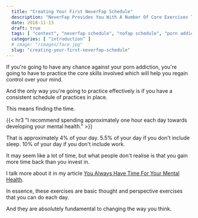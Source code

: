 ```yaml
---
  title: "Creating Your First NeverFap Schedule"
  description: "NeverFap Provides You With A Number Of Core Exercises To Help You Overcome Your Porn Addiction. With A Schedule In Place, You Can Maximise Your Success."
  date: 2018-11-13
  draft: true
  tags: [ "context", "neverfap schedule", "nofap schedule", "porn addiction", "addiction", "awareness", "nofap", "neverfap", "neverfap deluxe", "neverfap basics" ]
  categories: [ "introduction" ]
  # image: "/images/face.jpg"
  slug: "creating-your-first-neverfap-schedule"
---
```


If you're going to have any chance against your porn addiction, you're going to have to practice the core skills involved which will help you regain control over your mind.

And the only way you're going to practice effectively is if you have a consistent schedule of practices in place.

This means finding the time.



{{< hr3 "I recommend spending approximately one hour each day towards developing your mental health." >}}



That is approximately 4% of your day. 5.5% of your day if you don't include sleep. 10% of your day if you don't include work. 

It may seem like a lot of time, but what people don't realise is that you gain more time back than you invest in.

I talk more about it in my article <a class="link" href="/articles/you-always-have-time-for-your-mental-health">You Always Have Time For Your Mental Health</a>.

In essence, these exercises are basic thought and perspective exercises that you can do each day. 

And they are absolutely fundamental to changing the way you think. 


<!-- Maybe have an example of a calendar -->

